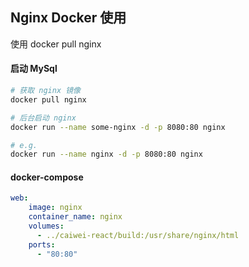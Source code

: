 ## Nginx Docker 使用

使用 docker pull nginx

#### 启动 MySql

```bash
# 获取 nginx 镜像
docker pull nginx

# 后台启动 nginx
docker run --name some-nginx -d -p 8080:80 nginx

# e.g. 
docker run --name nginx -d -p 8080:80 nginx
```

#### docker-compose

```yaml
web:
    image: nginx
    container_name: nginx
    volumes:
      - ../caiwei-react/build:/usr/share/nginx/html
    ports:
      - "80:80"
```
